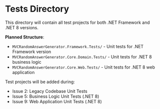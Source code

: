 # Tests Directory

This directory will contain all test projects for both .NET Framework and .NET 8 versions.

**Planned Structure**:
- `MVCRandomAnswerGenerator.Framework.Tests/` - Unit tests for .NET Framework version
- `MVCRandomAnswerGenerator.Core.Domain.Tests/` - Unit tests for .NET 8 business logic
- `MVCRandomAnswerGenerator.Core.Web.Tests/` - Unit tests for .NET 8 web application

Test projects will be added during:
- Issue 2: Legacy Codebase Unit Tests
- Issue 5: Business Logic Unit Tests (.NET 8)  
- Issue 9: Web Application Unit Tests (.NET 8)